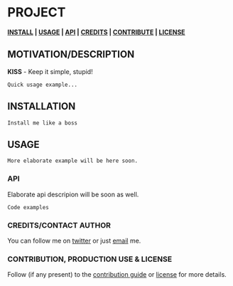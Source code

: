 <!-- [![Image caption](/project.logo.jpg)](#) -->

# PROJECT
**[INSTALL][i] | [USAGE][u] | [API][a] | [CREDITS][c] | [CONTRIBUTE][cpl] | [LICENSE][cpl]**

## MOTIVATION/DESCRIPTION
**KISS** - Keep it simple, stupid!

```
Quick usage example...
```

## INSTALLATION
[i]: #installation 'Installation guide'

```
Install me like a boss
```


## USAGE
[u]: #usage 'Module usage'
```
More elaborate example will be here soon.
```


### API
[a]: #api 'Module\'s API description'
Elaborate api descripion will be soon as well.
```
Code examples
```

### CREDITS/CONTACT AUTHOR
[c]: #creditscontact-author 'Credits & author\'s contacts info '
You can follow me on [twitter](https://twitter.com/biteofpie) or just [email](mailto:al.neodim@gmail.com) me.

### CONTRIBUTION, PRODUCTION USE & LICENSE

[cpl]:#contribution-production-use--license 'Contribution guide, usage in production status & license info'

Follow (if any present) to the <a href='/CONTRIBUTION'>contribution guide</a> or <a href='/LICENSE'>license</a> for more details.
